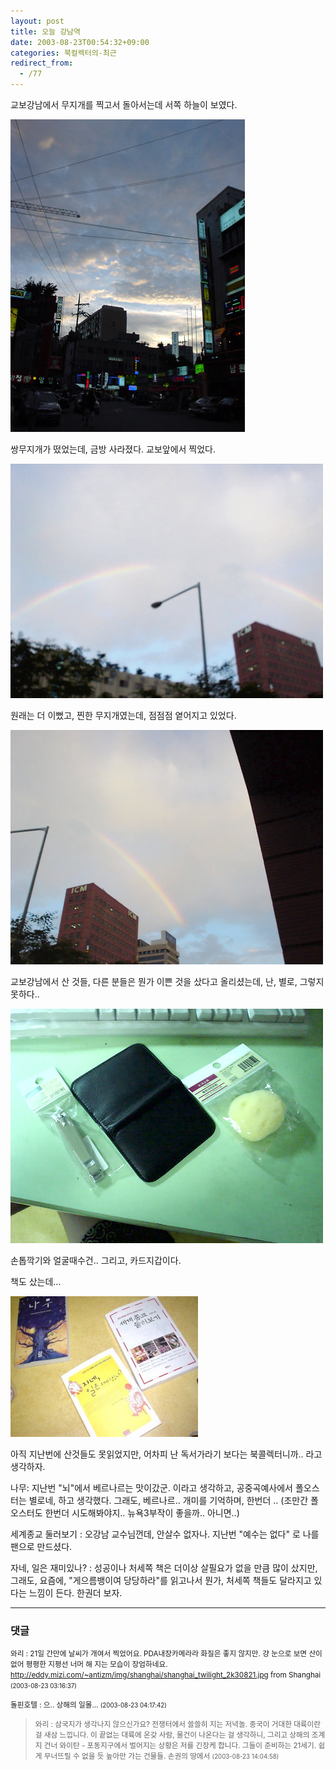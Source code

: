 ```yaml
---
layout: post
title: 오늘 강남역
date: 2003-08-23T00:54:32+09:00
categories: 북컬렉터의-최근
redirect_from:
  - /77
---
```


교보강남에서 무지개를 찍고서 돌아서는데 서쪽 하늘이 보였다.

![ ](/assets/media/logs_archives_DSC01450.jpg)

쌍무지개가 떴었는데, 금방 사라졌다. 교보앞에서 찍었다.

![ ](/assets/media/logs_archives_DSC01447.jpg)

원래는 더 이뻤고, 찐한 무지개였는데, 점점점 옅어지고 있었다.

![ ](/assets/media/logs_archives_DSC01448.jpg)

교보강남에서 산 것들, 다른 분들은 뭔가 이쁜 것을 샀다고 올리셨는데, 난, 별로, 그렇지 못하다..

![ ](/assets/media/logs_archives_DSC01452.jpg)

손톱깍기와 얼굴때수건.. 그리고, 카드지갑이다.

책도 샀는데...

![ ](/assets/media/logs_archives_DSC01453.jpg)

아직 지난번에 산것들도 못읽었지만, 어차피 난 독서가라기 보다는 북콜렉터니까.. 라고 생각하자.

나무: 지난번 "뇌"에서 베르나르는 맛이갔군. 이라고 생각하고, 공중곡예사에서 폴오스터는 별로네, 하고 생각했다. 그래도, 베르나르.. 개미를 기억하며, 한번더 .. (조만간 폴오스터도 한번더 시도해봐야지.. 뉴욕3부작이 좋을까.. 아니면..)

세계종교 둘러보기 : 오강남 교수님껀데, 안살수 없자나. 지난번 "예수는 없다" 로 나를 팬으로 만드셨다.

자네, 일은 재미있나? : 성공이나 처세쪽 책은 더이상 살필요가 없을 만큼 많이 샀지만, 그래도, 요즘에, "게으름뱅이여 당당하라"를 읽고나서 뭔가, 처세쪽 책들도 달라지고 있다는 느낌이 든다. 한권더 보자.

* * *

### 댓글



<!--- cmt:168 --->
<!--- mail: --->
<!--- parent:0 --->

<small>와리 : 21일 간만에 날씨가 개여서 찍었어요. PDA내장카메라라 화질은 좋지 않지만. 걍 눈으로 보면 산이 없어 평평한 지평선 너머 해 지는 모습이 장엄하네요.  <a href="http://eddy.mizi.com/~antizm/img/shanghai/shanghai_twilight_2k30821.jpg">http://eddy.mizi.com/~antizm/img/shanghai/shanghai_twilight_2k30821.jpg</a>  from Shanghai <small>(2003-08-23 03:16:37)</small></small>


<!--- cmt:169 --->
<!--- mail: --->
<!--- parent:0 --->

<small>돌핀호텔 : 으.. 상해의 일몰... <small>(2003-08-23 04:17:42)</small></small>


<!--- cmt:170 --->
<!--- mail: --->
<!--- parent:0 --->

> <small>와리 : 삼국지가 생각나지 않으신가요? 전쟁터에서 쓸쓸히 지는 저녁놀.  중국이 거대한 대륙이란걸 새삼 느낍니다. 이 끝없는 대륙에 온갖 사람, 물건이 나온다는 걸 생각하니, 그리고 상해의 조계지 건너 와이탄 - 포동지구에서 벌어지는 상황은 저를 긴장케 합니다. 그들이 준비하는 21세기. 쉽게 무너뜨릴 수 없을 듯 높아만 가는 건물들.  손권의 땅에서 <small>(2003-08-23 14:04:58)</small></small>

